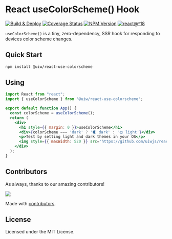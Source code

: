 React useColorScheme() Hook
===

[![Build & Deploy](https://github.com/uiwjs/react-use-colorscheme/actions/workflows/ci.yml/badge.svg)](https://github.com/uiwjs/react-use-colorscheme/actions/workflows/ci.yml)
[![Coverage Status](https://uiwjs.github.io/react-use-colorscheme/badges.svg)](https://uiwjs.github.io/react-use-colorscheme/coverage/lcov-report/)
[![NPM Version](https://img.shields.io/npm/v/@uiw/react-use-colorscheme.svg)](https://www.npmjs.com/package/@uiw/react-use-colorscheme)
[![react@^18](https://shields.io/badge/react-^18-green?style=flat&logo=react)](https://github.com/facebook/react/releases)

`useColorScheme()` is a tiny, zero-dependency, SSR hook for responding to devices color scheme changes.

## Quick Start

```bash
npm install @uiw/react-use-colorscheme
```

## Using

```jsx mdx:preview
import React from "react";
import { useColorScheme } from '@uiw/react-use-colorscheme';

export default function App() {
  const colorScheme = useColorScheme();
  return (
    <div>
      <h1 style={{ margin: 0 }}>useColorScheme</h1>
      <div>{colorScheme === 'dark' ? '🌒 dark' : '🌞 light'}</div>
      <p>Test by setting light and dark themes in your OS</p>
      <img style={{ maxWidth: 520 }} src="https://github.com/uiwjs/react-use-online/assets/1680273/38090578-258c-496d-afdb-0493677e12f9" />
    </div>
  );
}
```

## Contributors

As always, thanks to our amazing contributors!

<a href="https://github.com/uiwjs/react-use-colorscheme/graphs/contributors">
  <img src="https://uiwjs.github.io/react-use-colorscheme/CONTRIBUTORS.svg" />
</a>

Made with [contributors](https://github.com/jaywcjlove/github-action-contributors).

## License

Licensed under the MIT License.